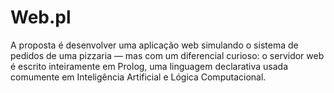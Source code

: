 # Web.pl
A proposta é desenvolver uma aplicação web simulando o sistema de pedidos de uma pizzaria — mas com um diferencial curioso: o servidor web é escrito inteiramente em Prolog, uma linguagem declarativa usada comumente em Inteligência Artificial e Lógica Computacional.
